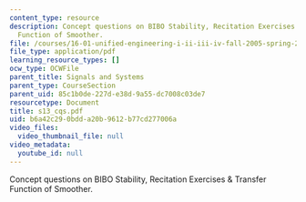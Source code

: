 ```yaml
---
content_type: resource
description: Concept questions on BIBO Stability, Recitation Exercises & Transfer
  Function of Smoother.
file: /courses/16-01-unified-engineering-i-ii-iii-iv-fall-2005-spring-2006/b6a42c290bdda20b9612b77cd277006a_s13_cqs.pdf
file_type: application/pdf
learning_resource_types: []
ocw_type: OCWFile
parent_title: Signals and Systems
parent_type: CourseSection
parent_uid: 85c1b0de-227d-e38d-9a55-dc7008c03de7
resourcetype: Document
title: s13_cqs.pdf
uid: b6a42c29-0bdd-a20b-9612-b77cd277006a
video_files:
  video_thumbnail_file: null
video_metadata:
  youtube_id: null
---
```

Concept questions on BIBO Stability, Recitation Exercises & Transfer Function of Smoother.